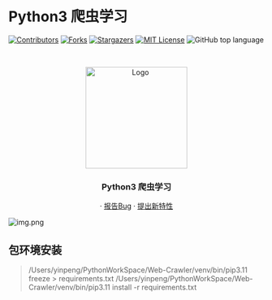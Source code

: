 # Python3 爬虫学习

<!-- PROJECT SHIELDS -->

[![Contributors][contributors-shield]][contributors-url]
[![Forks][forks-shield]][forks-url]
[![Stargazers][stars-shield]][stars-url]
[![MIT License][license-shield]][license-url]
![GitHub top language](https://img.shields.io/github/languages/top/hakusai22/douyin?style=for-the-badge)

<!-- PROJECT LOGO -->
<br />


<p align="center">
    <a href="https://github.com/hakusai22/Web-Crawler/">
    <img src="https://fastly.jsdelivr.net/gh/hakusai22/image/qq.jpg" alt="Logo" width="200" height="200">
    </a>
    <h3 align="center">Python3 爬虫学习</h3>
  <p align="center">
    ·
    <a href="https://github.com/hakusai22/douyin/issues">报告Bug</a>
    ·
    <a href="https://github.com/hakusai22/douyin/issues">提出新特性</a>
  </p>

<!-- links -->
[your-project-path]:hakusai22/Web-Crawler
[contributors-shield]: https://img.shields.io/github/contributors/hakusai22/Web-Crawler.svg?style=for-the-badge
[contributors-url]: https://github.com/hakusai22/Web-Crawler/graphs/contributors
[forks-shield]: https://img.shields.io/github/forks/hakusai22/Web-Crawler.svg?style=for-the-badge
[forks-url]: https://github.com/hakusai22/Web-Crawler/network/members
[stars-shield]: https://img.shields.io/github/stars/hakusai22/Web-Crawler.svg?style=for-the-badge
[stars-url]: https://github.com/hakusai22/Web-Crawler/stargazers
[issues-shield]: https://img.shields.io/github/issues/Web-Crawler/douyin.svg?style=for-the-badge
[issues-url]: https://img.shields.io/github/issues/Web-Crawler/douyin.svg
[license-shield]: https://img.shields.io/github/license/hakusai22/Web-Crawler.svg?style=for-the-badge
[license-url]: https://github.com/hakusai22/Web-Crawler/blob/master/LICENSE
[linkedin-shield]: https://img.shields.io/badge/-LinkedIn-black.svg?style=for-the-badge&logo=linkedin&colorB=555
[linkedin-url]: https://linkedin.com/in/xxxx

![img.png](https://fastly.jsdelivr.net/gh/hakusai22/Web-Crawler/image/img.png)


## 包环境安装
> /Users/yinpeng/PythonWorkSpace/Web-Crawler/venv/bin/pip3.11  freeze > requirements.txt
> /Users/yinpeng/PythonWorkSpace/Web-Crawler/venv/bin/pip3.11  install -r requirements.txt